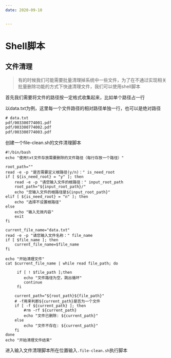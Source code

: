```yaml
---
date: 2020-09-10


---
```

# Shell脚本

## 文件清理

> 有的时候我们可能需要批量清理掉系统中一些文件，为了在不通过实现相关批量删除功能的方式下快速清理文件，我们可以使用shell脚本

首先我们需要将文件的路径按一定格式收集起来，比如单个路径占一行

以data.txt为例，这里每一个文件路径的相对路径单独一行，也可以是绝对路径
~~~ txt
# data.txt
pdf/003300774001.pdf
pdf/003300774002.pdf
pdf/003300774003.pdf
~~~


创建一个file-clean.sh的文件清理脚本
~~~ shell
#!/bin/bash
echo "使用txt文件存放需要删除的文件路径（每行存放一个路径）"

root_path=""
read -e -p "是否需要定义根路径(y/n)：" is_need_root
if [ ${is_need_root} = "y" ]; then
	read -e -p "请您输入文件的根路径：" input_root_path
	root_path="${input_root_path}/"
	echo "您输入文件的根路径是${input_root_path}"
elif [ ${is_need_root} = "n" ]; then
	echo "选择不设置根路径"
else
	echo "输入无效内容"
	exit
fi

current_file_name="data.txt"
read -e -p "请您输入文件名称：" file_name
if [ $file_name ]; then
    current_file_name=$file_name
fi

echo "开始清理文件"
cat $current_file_name | while read file_path; do

     if [ ! $file_path ];then
        echo "文件路径为空，跳出循环"
        continue
     fi   

	current_path="${root_path}${file_path}"
	# -f用来判断${current_path}是否为一个文件
	if [ -f ${current_path} ]; then
        #rm -rf ${current_path}
        echo "文件已删除: ${current_path}"
	else
		echo "文件不存在: ${current_path}"
	fi
done
echo "开始清理文件结束"
~~~

进入输入文件清理脚本所在位置输入`.file-clean.sh`执行脚本